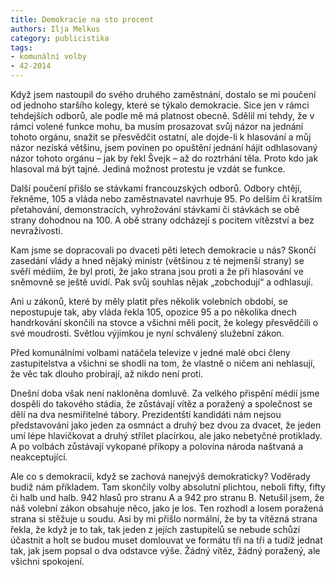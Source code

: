 ```yaml
---
title: Demokracie na sto procent
authors: Ilja Melkus
category: publicistika
tags:
- komunální volby
- 42-2014 
---
```


Když jsem nastoupil do svého druhého zaměstnání, dostalo se mi poučení od jednoho staršího kolegy, které se týkalo demokracie. Sice jen v rámci tehdejších odborů, ale podle mě má platnost obecně. Sdělil mi tehdy, že v rámci volené funkce mohu, ba musím prosazovat svůj názor na jednání tohoto orgánu, snažit se přesvědčit ostatní, ale dojde-li k hlasování a můj názor nezíská většinu, jsem povinen po opuštění jednání hájit odhlasovaný názor tohoto orgánu – jak by řekl Švejk – až do roztrhání těla. Proto kdo jak hlasoval má být tajné. Jediná možnost protestu je vzdát se funkce.

Další poučení přišlo se stávkami francouzských odborů. Odbory chtějí, řekněme, 105 a vláda nebo zaměstnavatel navrhuje 95. Po delším či kratším přetahování, demonstracích, vyhrožování stávkami či stávkách se obě strany dohodnou na 100. A obě strany odcházejí s pocitem vítězství a bez nevraživosti.

Kam jsme se dopracovali po dvaceti pěti letech demokracie u nás? Skončí zasedání vlády a hned nějaký ministr (většinou z té nejmenší strany) se svěří médiím, že byl proti, že jako strana jsou proti a že při hlasování ve sněmovně se ještě uvidí. Pak svůj souhlas nějak „zobchodují“ a odhlasují. 

Ani u zákonů, které by měly platit přes několik volebních období, se nepostupuje tak, aby vláda řekla 105, opozice 95 a po několika dnech handrkování skončili na stovce a všichni měli pocit, že kolegy přesvědčili o své moudrosti. Světlou výjimkou je nyní schválený služební zákon.

Před komunálními volbami natáčela televize v jedné malé obci členy zastupitelstva a všichni se shodli na tom, že vlastně o ničem ani nehlasují, že věc tak dlouho probírají, až nikdo není proti.

Dnešní doba však není nakloněna domluvě. Za velkého přispění médií jsme dospěli do takového stádia, že zůstávají vítěz a poražený a společnost se dělí na dva nesmiřitelné tábory. Prezidentští kandidáti nám nejsou představováni jako jeden za osmnáct a druhý bez dvou za dvacet, že jeden umí lépe hlavičkovat a druhý střílet placírkou, ale jako nebetyčné protiklady. A po volbách zůstávají vykopané příkopy a polovina národa naštvaná a neakceptující.

Ale co s demokracií, když se zachová nanejvýš demokraticky? Voděrady budiž nám příkladem. Tam skončily volby absolutní plichtou, neboli fifty, fifty či halb und halb. 942 hlasů pro stranu A a 942 pro stranu B. Netušil jsem, že náš volební zákon obsahuje něco, jako je los. Ten rozhodl a losem poražená strana si stěžuje u soudu. Asi by mi přišlo normální, že by ta vítězná strana řekla, že když je to tak, tak jeden z jejích zastupitelů se nebude schůzí účastnit a holt se budou muset domlouvat ve formátu tři na tři a tudíž jednat tak, jak jsem popsal o dva odstavce výše. Žádný vítěz, žádný poražený, ale všichni spokojení.